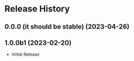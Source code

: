 # Release History

## 0.0.0 (it should be stable) (2023-04-26)



## 1.0.0b1 (2023-02-20)

* Initial Release
